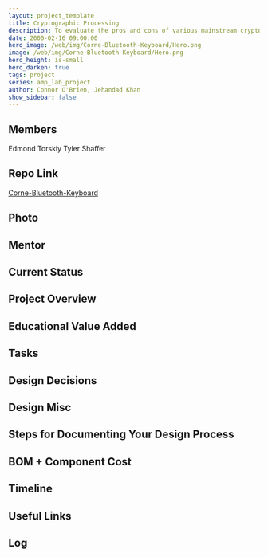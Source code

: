```yaml
---
layout: project_template
title: Cryptographic Processing
description: To evaluate the pros and cons of various mainstream cryptography technologies, eventually optimizing processing throughput and security through both hardware and software techniques. 
date: 2000-02-16 09:00:00
hero_image: /web/img/Corne-Bluetooth-Keyboard/Hero.png
image: /web/img/Corne-Bluetooth-Keyboard/Hero.png
hero_height: is-small
hero_darken: true
tags: project
series: amp_lab_project
author: Connor O'Brien, Jehandad Khan
show_sidebar: false
---
```




## Members
Edmond Torskiy
Tyler Shaffer

## Repo Link
<a class="button is-link" href="https://github.com/Amp-Lab-at-VT/Corne-Bluetooth-Keyboard" >Corne-Bluetooth-Keyboard</a>

## Photo

## Mentor

## Current Status

## Project Overview


## Educational Value Added


## Tasks

## Design Decisions

## Design Misc

## Steps for Documenting Your Design Process

## BOM + Component Cost

## Timeline

## Useful Links

## Log
            